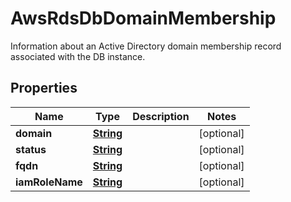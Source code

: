 

# AwsRdsDbDomainMembership

Information about an Active Directory domain membership record associated with the DB instance.

## Properties

| Name | Type | Description | Notes |
|------------ | ------------- | ------------- | -------------|
|**domain** | [**String**](String.md) |  |  [optional] |
|**status** | [**String**](String.md) |  |  [optional] |
|**fqdn** | [**String**](String.md) |  |  [optional] |
|**iamRoleName** | [**String**](String.md) |  |  [optional] |



